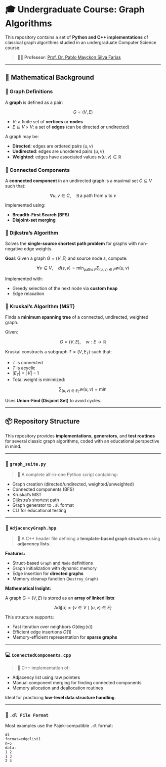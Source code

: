 # 🎓 Undergraduate Course: Graph Algorithms

This repository contains a set of **Python and C++ implementations** of classical graph algorithms studied in an undergraduate Computer Science course.

> 👨‍🏫 **Professor**: [Prof. Dr. Pablo Mayckon Silva Farias]( http://lattes.cnpq.br/7678130748412873)

---

## 📘 Mathematical Background

### 📐 Graph Definitions

A **graph** is defined as a pair:


$$G = (V, E)$$


- $V$: a finite set of **vertices** or **nodes**
- $E \subseteq V \times V$: a set of **edges** (can be directed or undirected)

A graph may be:
- **Directed**: edges are ordered pairs $(u, v)$
- **Undirected**: edges are unordered pairs $\{u, v\}$
- **Weighted**: edges have associated values $w(u, v) \in \mathbb{R}$

### 🧩 Connected Components

A **connected component** in an undirected graph is a maximal set $C \subseteq V$ such that:


$$\forall u, v \in C,\quad \exists \text{ a path from } u \text{ to } v$$

Implemented using:
- **Breadth-First Search (BFS)**
- **Disjoint-set merging**

### 🧮 Dijkstra’s Algorithm

Solves the **single-source shortest path problem** for graphs with non-negative edge weights.

**Goal**: Given a graph $G = (V, E)$ and source node $s$, compute:


$$\forall v \in V, \quad d(s, v) = \min_{\text{paths } P} \sum_{(u,v) \in P} w(u,v)$$


Implemented with:
- Greedy selection of the next node via **custom heap**
- Edge relaxation

### 🌲 Kruskal’s Algorithm (MST)

Finds a **minimum spanning tree** of a connected, undirected, weighted graph.

Given:


$$G = (V, E), \quad w: E \rightarrow \mathbb{R}$$

Kruskal constructs a subgraph $T = (V, E_T)$ such that:
- $T$ is connected
- $T$ is acyclic
- $|E_T| = |V| - 1$
- Total weight is minimized:


$$\sum_{(u,v) \in E_T} w(u,v) = \min$$

Uses **Union-Find (Disjoint Set)** to avoid cycles.

---

## 📦 Repository Structure

This repository provides **implementations**, **generators**, and **test routines** for several classic graph algorithms, coded with an educational perspective in mind.

---

### 🔧 `graph_suite.py`

> 🐍 A complete all-in-one Python script containing:

- Graph creation (directed/undirected, weighted/unweighted)
- Connected components (BFS)
- Kruskal’s MST
- Dijkstra’s shortest path
- Graph generator to `.dl` format
- CLI for educational testing

---

### 🧱 `AdjacencyGraph.hpp`

> 🧩 A C++ header file defining a **template-based graph structure** using **adjacency lists**.

**Features:**
- Struct-based `Graph` and `Node` definitions
- Graph initialization with dynamic memory
- Edge insertion for **directed graphs**
- Memory cleanup function (`Destroy_Graph`)

**Mathematical Insight:**

A graph $G = (V, E)$ is stored as an **array of linked lists**:


$$\text{Adj}[u] = \{ v \in V \mid (u, v) \in E \}$$


This structure supports:
- Fast iteration over neighbors $O(\deg(v))$
- Efficient edge insertions $O(1)$
- Memory-efficient representation for **sparse graphs**

---

### 💻 `ConnectedComponents.cpp`

> 🧱 C++ implementation of:
- Adjacency list using raw pointers
- Manual component merging for finding connected components
- Memory allocation and deallocation routines

Ideal for practicing **low-level data structure handling**.

---

### 📂 `.dl File Format`

Most examples use the Pajek-compatible `.dl` format:

```text
dl
format=edgelist1
n=5
data:
1 2
1 3
2 4
